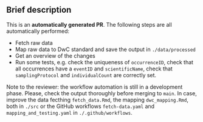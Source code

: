 ## Brief description

This is an **automatically generated PR**. 
The following steps are all automatically performed:

- Fetch raw data
- Map raw data to DwC standard and save the output in `./data/processed`
- Get an overview of the changes
- Run some tests, e.g. check the uniqueness of `occurrenceID`, check that all occurrences have a `eventID` and `scientificName`, check that `samplingProtocol` and `individualCount` are correctly set.

Note to the reviewer: the workflow automation is still in a development phase. Please, check the output thoroughly before merging to `main`. In case, improve the data fecthing  `fetch_data.Rmd`, the  mapping `dwc_mapping.Rmd`, both in  `./src` or  the GitHub workflows  `fetch-data.yaml` and  `mapping_and_testing.yaml` in `./.github/workflows`.
